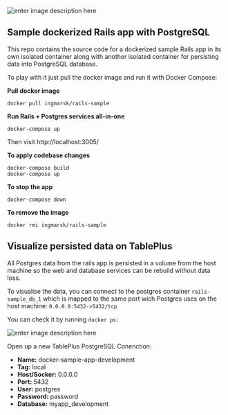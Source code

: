 ![enter image description here](https://nayan.co/blog/Rails/rails-docker/rails-docker.jpg)

## Sample dockerized Rails app with PostgreSQL

This repo contains the source code for a dockerized sample Rails app in its own isolated container along with another isolated container for persisting data into PostgreSQL database.

To play with it just pull the docker image and run it with Docker Compose:

**Pull docker image**
```
docker pull ingmarsk/rails-sample
```

**Run Rails + Postgres services all-in-one**
```
docker-compose up
```

Then visit http://localhost:3005/

**To apply codebase changes**
```
docker-compose build
docker-compose up
```

**To stop the app**
```
docker-compose down
```

**To remove the image**
```
docker rmi ingmarsk/rails-sample
```

## Visualize persisted data on TablePlus

All Postgres data from the rails app is persisted in a volume from the host machine so the web and database services can be rebuild without data loss.

To visualise the data, you can connect to the postgres container `rails-sample_db_1`  which is mapped to the same port wich Postgres uses on the host machine: `0.0.0.0:5432->5432/tcp`

You can check it by running `docker ps`:

![enter image description here](https://i.ibb.co/dDR28L8/Screenshot-2021-04-05-at-21-08-10.png)

Open up a new TablePlus PostgreSQL Conenction:
* **Name:** docker-sample-app-development
* **Tag:** local
* **Host/Socker:** 0.0.0.0
* **Port:** 5432
* **User:** postgres
* **Password:** password
* **Database:** myapp_development
